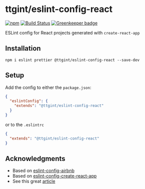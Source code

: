 # ttgint/eslint-config-react

[![npm](https://img.shields.io/npm/v/@ttgint/eslint-config-react.svg)](https://www.npmjs.com/package/@ttgint/eslint-config)
[![Build Status](https://travis-ci.org/ttgint/eslint-config-react.svg?branch=master)](https://travis-ci.org/ttgint/eslint-config-react)
[![Greenkeeper badge](https://badges.greenkeeper.io/ttgint/eslint-config-react.svg)](https://greenkeeper.io/)

ESLint config for React projects generated with `create-react-app`

## Installation

`npm i eslint prettier @ttgint/eslint-config-react --save-dev`

## Setup

Add the config to either the `package.json`:

```json
{
  "eslintConfig": {
    "extends": "@ttgint/eslint-config-react"
  }
}
```

or to the `.eslintrc`

```json
{
  "extends": "@ttgint/eslint-config-react"
}
```

## Acknowledgments

- Based on [eslint-config-airbnb](https://www.npmjs.com/package/eslint-config-airbnb)
- Based on [eslint-config-create-react-app](https://www.npmjs.com/package/eslint-config-react-app)
- See this great [article](https://medium.com/@natterstefan/how-to-create-your-own-shared-eslint-prettier-and-stylelint-configuration-3930dd764de3)
